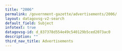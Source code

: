 ```yaml
---
title: "2006"
permalink: /government-gazette/advertisements/2006/
layout: datagovsg-v2-search
default_field: Subject
infotext: true
datagovsg-id: d_837378d554e49c540129b5ced2073ac0
description: ""
third_nav_title: Advertisements
---
```

